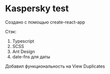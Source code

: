 # Kaspersky test

Создано с помощью create-react-app

Стэк: 
1. Typescript
2. SCSS
3. Ant Design
4. date-fns для даты 

Добавил функциональность на View Duplicates